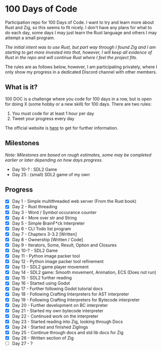 # 100 Days of Code
Participation repo for 100 Days of Code. I want to try and learn more about Rust and Zig, so this seems to fit nicely. I don't have any plans for what to do each day, some days I may just learn the Rust language and others I may attempt a small program. 

*The initial intent was to use Rust, but part way through I found Zig and I am starting to get more invested into that, however, I will keep all evidence of Rust in the repo and will continue Rust where I feel the project fits.*

The rules are as follows below, however, I am participating privately, where I only show my progress in a dedicated Discord channel with other members.

## What is it?
100 DOC is a challenge where you code for 100 days in a row, but is open for doing X (some hobby or a new skill) for 100 days. There are two rules:
1. You must code for at least 1 hour per day
2. Tweet your progress every day

The official website is [here](https://www.100daysofcode.com/) to get for further information.

## Milestones
*Note: Milestones are based on rough estimates, some may be completed earlier or later depending on how days progress.*
- Day 10-? : SDL2 Game
- Day 25 : (small) SDL2 game of my own

## Progress
- [x] Day 1 - Simple multithreaded web server (From the Rust book)
- [x] Day 2 - Rust threading
- [x] Day 3 - Word / Symbol occurance counter
- [x] Day 4 - More over str and String
- [x] Day 5 - Simple BrainF*ck Interpreter
- [x] Day 6 - CLI Todo list program
- [x] Day 7 - Chapters 3-3.2 [Written]
- [x] Day 8 - Ownership [Written / Code]
- [x] Day 9 - Iterators, Some, Result, Option and Closures
- [x] Day 10-? - SDL2 Game
- [x] Day 11 - Python image packer tool
- [x] Day 12 - Python image packer tool refinement
- [x] Day 13 - SDL2 game player movement
- [x] Day 14 - SDL2 game: Smooth movement, Animation, ECS (Does not run)
- [x] Day 15 - SDL2 further reading
- [x] Day 16 - Started using Godot
- [x] Day 17 - Further following Godot tutorial docs
- [x] Day 18 - Following Crafting Interpreters for AST interpreter
- [x] Day 19 - Following Crafting Interpreters for Bytecode interpreter
- [x] Day 20 - Further development on BC interpreter
- [x] Day 21 - Started my own bytecode interpreter
- [x] Day 22 - Continued work on the interpreter
- [x] Day 23 - Started reading into Zig, looking through Docs
- [x] Day 24 - Started and finished Ziglings
- [x] Day 25 - Continue through docs and std lib docs for Zig
- [x] Day 26 - Written section of Zig
- [ ] Day 27 - ?